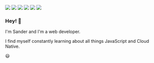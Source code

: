 <!-- ![](https://img.shields.io/badge/OS-Windows-informational?style=flats&logo=windows&logoColor=white&color=3498db) -->
<!-- ![](https://img.shields.io/badge/Shell-WSL2-informational?style=flat&logo=ubuntu&logoColor=white&color=3498db) -->
<!-- ![](https://img.shields.io/badge/Editor-Visual_Studio_Code-informational?style=flat&logo=visual-studio-code&logoColor=white&color=3498db) -->
![](https://img.shields.io/badge/Platform-Node.js-informational?style=flat&logo=node.js&logoColor=white&color=3498db)
![](https://img.shields.io/badge/Platform-.NET_Core-informational?style=flat&logo=.net&logoColor=white&color=3498db)
![](https://img.shields.io/badge/Framework-Angular-informational?style=flat&logo=angular&logoColor=white&color=3498db)
![](https://img.shields.io/badge/Framework-React-informational?style=flat&logo=react&logoColor=white&color=3498db)
![](https://img.shields.io/badge/Library-RxJS-informational?style=flat&logo=reactivex&logoColor=white&color=3498db)
![](https://img.shields.io/badge/Code-JavaScript-informational?style=flat&logo=javascript&logoColor=white&color=3498db)
<!-- ![](https://img.shields.io/badge/Code-C%23-informational?style=flat&logo=c-sharp&logoColor=white&color=3498db) -->
<!-- ![](https://img.shields.io/badge/Tools-Docker-informational?style=flat&logo=docker&logoColor=white&color=3498db) -->
<!-- ![](https://img.shields.io/badge/Tools-GitHub_Actions-informational?style=flat&logo=github-actions&logoColor=white&color=3498db) -->
<!-- ![](https://img.shields.io/badge/Serverless-Azure_Functions-informational?style=flat&logo=azure-functions&logoColor=white&color=3498db) -->
<!-- ![](https://img.shields.io/badge/Cloud-Microsoft_Azure-informational?style=flat&logo=microsoft-azure&logoColor=white&color=3498db) -->

### Hey! 👋
I'm Sander and I'm a web developer.

I find myself constantly learning about all things JavaScript and Cloud Native.

😃


<!-- ![](https://img.shields.io/badge/Library-React-informational?style=flat&logo=react&logoColor=white&color=3498db) -->
<!-- ![](https://img.shields.io/badge/Tools-Visual_Studio-informational?style=flat&logo=visual-studio&logoColor=white&color=3498db) -->
<!-- ![](https://img.shields.io/badge/Tools-SQL_Server-informational?style=flat&logo=microsoft-sql-server&logoColor=white&color=3498db) -->

<!-- https://github.com/anuraghazra/github-readme-stats#demo
<a href="https://github.com/shammelburg">
  <img align="center" src="https://github-readme-stats.vercel.app/api/top-langs/?username=shammelburg&hide=html,css&title_color=ffffff&text_color=c9cacc&icon_color=2bbc8a&bg_color=1d1f21" />
</a>
<a href="https://github.com/shammelburg">
  <img align="center" src="https://github-readme-stats.vercel.app/api?username=shammelburg&show_icons=true&line_height=27&count_private=true&title_color=ffffff&text_color=c9cacc&icon_color=2bbc8a&bg_color=1d1f21" alt="Sander's GitHub Stats" />
</a>
 -->
